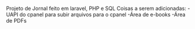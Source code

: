 Projeto de Jornal feito em laravel, PHP e SQL
Coisas a serem adicionadas:
-UAPI do cpanel para subir arquivos para o cpanel
-Área de e-books
-Área de PDFs
